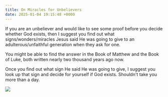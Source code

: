 ```yaml
---
title: On Miracles for Unbelievers
date: 2025-01-04 19:15:48 +0000
---
```


If you are an unbeliever and would like to see some proof before you decide whether God exists, then I suggest you find out what signs/wonders/miracles Jesus said He was going to give to an adulterous/unfaithful generation when they ask for one.

You might be able to find the answer in the Book of Matthew and the Book of Luke, both written nearly two thousand years ago now.

Once you find out what sign He said He was going to give, I suggest you look up that sign and decide for yourself if God exists. Shouldn't take you more than a day.

![](/X0cmM57KtlwgOu3z.jpg)